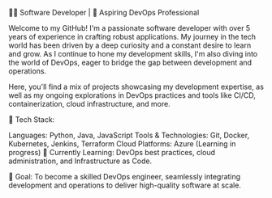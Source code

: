 👨‍💻 Software Developer | 🚀 Aspiring DevOps Professional

Welcome to my GitHub! I'm a passionate software developer with over 5 years of experience in crafting robust applications. My journey in the tech world has been driven by a deep curiosity and a constant desire to learn and grow. As I continue to hone my development skills, I'm also diving into the world of DevOps, eager to bridge the gap between development and operations.

Here, you'll find a mix of projects showcasing my development expertise, as well as my ongoing explorations in DevOps practices and tools like CI/CD, containerization, cloud infrastructure, and more.

🔧 Tech Stack:

Languages: Python, Java, JavaScript
Tools & Technologies: Git, Docker, Kubernetes, Jenkins, Terraform
Cloud Platforms: Azure (Learning in progress)
🌱 Currently Learning: DevOps best practices, cloud administration, and Infrastructure as Code.

🚀 Goal: To become a skilled DevOps engineer, seamlessly integrating development and operations to deliver high-quality software at scale.
